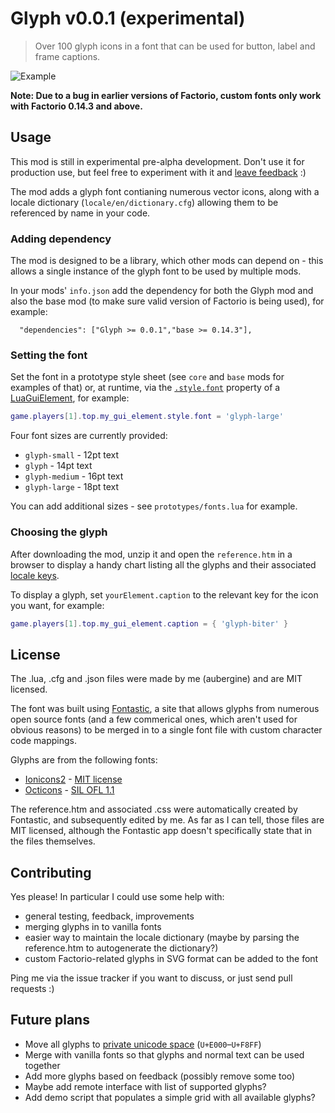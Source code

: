 # Glyph v0.0.1 (experimental)

> Over 100 glyph icons in a font that can be used for button, label and frame captions.

![Example](http://i.imgur.com/3Rs1WWZ.png)

**Note: Due to a bug in earlier versions of Factorio, custom fonts only work with Factorio 0.14.3 and above.**

## Usage

This mod is still in experimental pre-alpha development. Don't use it for production use, but feel free to experiment with it and [leave feedback](https://github.com/aubergine10/Glyph/issues) :)

The mod adds a glyph font contianing numerous vector icons, along with a locale dictionary (`locale/en/dictionary.cfg`) allowing them to be referenced by name in your code.

### Adding dependency

The mod is designed to be a library, which other mods can depend on - this allows a single instance of the glyph font to be used by multiple mods.

In your mods' `info.json` add the dependency for both the Glyph mod and also the base mod (to make sure valid version of Factorio is being used), for example:

```
  "dependencies": ["Glyph >= 0.0.1","base >= 0.14.3"],
```

### Setting the font

Set the font in a prototype style sheet (see `core` and `base` mods for examples of that) or, at runtime, via the [`.style.font`](http://lua-api.factorio.com/latest/LuaStyle.html) property of a [LuaGuiElement](http://lua-api.factorio.com/latest/LuaGuiElement.html), for example:

```lua
game.players[1].top.my_gui_element.style.font = 'glyph-large'
```

Four font sizes are currently provided:

* `glyph-small` - 12pt text
* `glyph` - 14pt text
* `glyph-medium` - 16pt text
* `glyph-large` - 18pt text

You can add additional sizes - see `prototypes/fonts.lua` for example.

### Choosing the glyph

After downloading the mod, unzip it and open the `reference.htm` in a browser to display a handy chart listing all the glyphs and their associated [locale keys](http://lua-api.factorio.com/latest/Concepts.html#LocalisedString).

To display a glyph, set `yourElement.caption` to the relevant key for the icon you want, for example:

```lua
game.players[1].top.my_gui_element.caption = { 'glyph-biter' }
```

## License

The .lua, .cfg and .json files were made by me (aubergine) and are MIT licensed.

The font was built using [Fontastic](http://fontastic.me/), a site that allows glyphs from numerous open source fonts (and a few commerical ones, which aren't used for obvious reasons) to be merged in to a single font file with custom character code mappings.

Glyphs are from the following fonts:

* [Ionicons2](https://github.com/driftyco/ionicons) - [MIT license](https://opensource.org/licenses/MIT)
* [Octicons](https://github.com/primer/octicons) - [SIL OFL 1.1](http://scripts.sil.org/cms/scripts/page.php?site_id=nrsi&id=OFL)

The reference.htm and associated .css were automatically created by Fontastic, and subsequently edited by me. As far as I can tell, those files are MIT licensed, although the Fontastic app doesn't specifically state that in the files themselves.

## Contributing

Yes please! In particular I could use some help with:

* general testing, feedback, improvements
* merging glyphs in to vanilla fonts
* easier way to maintain the locale dictionary (maybe by parsing the reference.htm to autogenerate the dictionary?)
* custom Factorio-related glyphs in SVG format can be added to the font

Ping me via the issue tracker if you want to discuss, or just send pull requests :)

## Future plans

* Move all glyphs to [private unicode space](https://en.wikipedia.org/wiki/Private_Use_Areas) (`U+E000`–`U+F8FF`)
* Merge with vanilla fonts so that glyphs and normal text can be used together
* Add more glyphs based on feedback (possibly remove some too)
* Maybe add remote interface with list of supported glyphs?
* Add demo script that populates a simple grid with all available glyphs?
